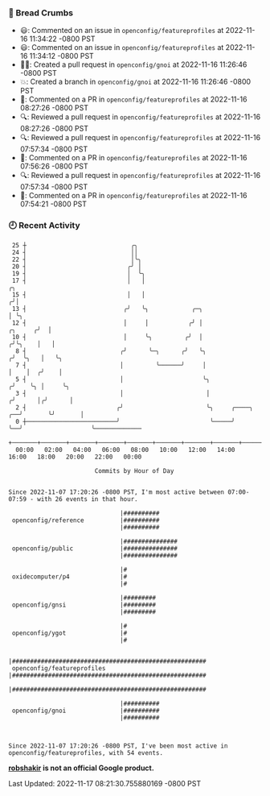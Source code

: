 ### 🍞 Bread Crumbs

 * 😃: Commented on an issue in `openconfig/featureprofiles` at 2022-11-16 11:34:22 -0800 PST
 * 😃: Commented on an issue in `openconfig/featureprofiles` at 2022-11-16 11:34:12 -0800 PST
 * ✍🏼: Created a pull request in `openconfig/gnoi` at 2022-11-16 11:26:46 -0800 PST
 * 💥: Created a branch in `openconfig/gnoi` at 2022-11-16 11:26:46 -0800 PST
 * 💬: Commented on a PR in  `openconfig/featureprofiles` at 2022-11-16 08:27:26 -0800 PST
 * 🔍: Reviewed a pull request in  `openconfig/featureprofiles` at 2022-11-16 08:27:26 -0800 PST
 * 🔍: Reviewed a pull request in  `openconfig/featureprofiles` at 2022-11-16 07:57:34 -0800 PST
 * 💬: Commented on a PR in  `openconfig/featureprofiles` at 2022-11-16 07:56:26 -0800 PST
 * 🔍: Reviewed a pull request in  `openconfig/featureprofiles` at 2022-11-16 07:57:34 -0800 PST
 * 💬: Commented on a PR in  `openconfig/featureprofiles` at 2022-11-16 07:54:21 -0800 PST

### 🕘 Recent Activity
```
 25 ┼                             ╭╮
 24 ┤                             ││
 22 ┤                             │╰╮
 20 ┤                            ╭╯ │
 19 ┤                            │  ╰╮
 17 ┤                            │   │                                                ╭╮
 15 ┤                            │   │                                               ╭╯│
 13 ┤                           ╭╯   ╰╮            ╭─╮                               │ ╰╮
 12 ┤                           │     │           ╭╯ │                       ╭╮     ╭╯  │
 10 ┤                           │     ╰╮         ╭╯  │                      ╭╯╰╮    │   │
  8 ┤                          ╭╯      ╰─╮      ╭╯   ╰╮                    ╭╯  ╰╮   │   ╰╮
  7 ┤                          │         ╰──────╯     │                    │    │  ╭╯    │
  5 ┤                          │                      ╰╮                  ╭╯    ╰╮ │     ╰╮
  3 ┤                          │                       │                 ╭╯      │╭╯      │
  2 ┤                         ╭╯                       ╰╮     ╭────╮  ╭──╯       ╰╯       │
  0 ┼─────────────────────────╯                         ╰─────╯    ╰──╯                   ╰─────────────
    +───────+───────+───────+───────+───────+───────+───────+───────+───────+───────+───────+───────+────
  00:00   02:00   04:00   06:00   08:00   10:00   12:00   14:00   16:00   18:00   20:00   22:00   00:00   

						Commits by Hour of Day


Since 2022-11-07 17:20:26 -0800 PST, I'm most active between 07:00-07:59 - with 26 events in that hour.

```



```
                               |##########
 openconfig/reference          |##########
                               |##########

                               |###############
 openconfig/public             |###############
                               |###############

                               |#
 oxidecomputer/p4              |#
                               |#

                               |#########
 openconfig/gnsi               |#########
                               |#########

                               |#
 openconfig/ygot               |#
                               |#

                               |######################################################
 openconfig/featureprofiles    |######################################################
                               |######################################################

                               |##########
 openconfig/gnoi               |##########
                               |##########



Since 2022-11-07 17:20:26 -0800 PST, I've been most active in openconfig/featureprofiles, with 54 events.

```
**[robshakir](mailto:robjs@google.com) is not an official Google product.**  


Last Updated: 2022-11-17 08:21:30.755880169 -0800 PST
